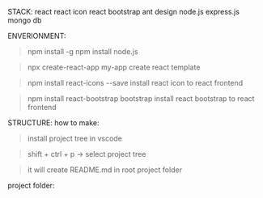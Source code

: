 

STACK:
react
react icon
react bootstrap
ant design
node.js
express.js
mongo db


ENVERIONMENT:
> npm install -g npm
install node.js

> npx create-react-app my-app
create react template

> npm install react-icons --save
install react icon to react frontend

> npm install react-bootstrap bootstrap
install react bootstrap to react frontend


STRUCTURE:
how to make:
> install project tree in vscode

> shift + ctrl + p -> select project tree

> it will create README.md in root project folder

project folder:

